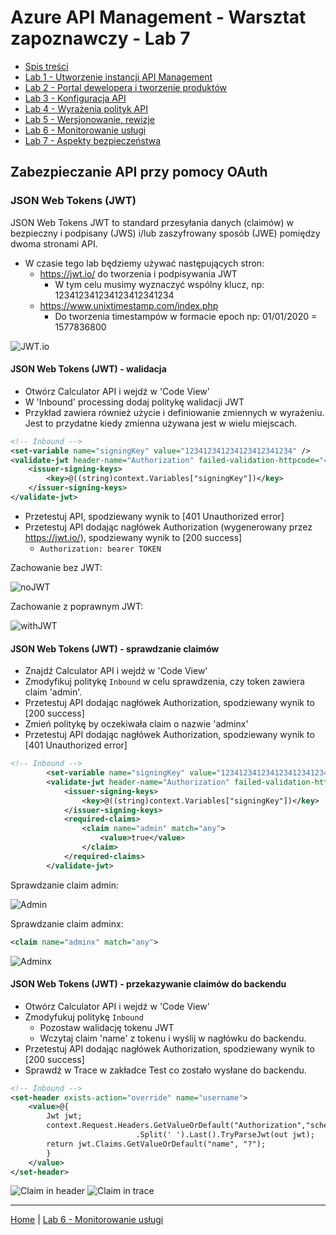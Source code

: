 # Azure API Management - Warsztat zapoznawczy - Lab 7

- [Spis treści](README.md)
- [Lab 1 - Utworzenie instancji API Management](apimanagement-1.md)
- [Lab 2 - Portal dewelopera i tworzenie produktów](apimanagement-2.md)
- [Lab 3 - Konfiguracja API](apimanagement-3.md)
- [Lab 4 - Wyrażenia polityk API](apimanagement-4.md)
- [Lab 5 - Wersjonowanie, rewizje](apimanagement-5.md)
- [Lab 6 - Monitorowanie usługi](apimanagement-6.md)
- [Lab 7 - Aspekty bezpieczeństwa](apimanagement-7.md)

## Zabezpieczanie API przy pomocy OAuth

### JSON Web Tokens (JWT)

JSON Web Tokens JWT to standard przesyłania danych (claimów) w bezpieczny i podpisany (JWS) i/lub zaszyfrowany sposób (JWE) pomiędzy dwoma stronami API.

- W czasie tego lab będziemy używać następujących stron:
  - <https://jwt.io/> do tworzenia i podpisywania JWT
    - W tym celu musimy wyznaczyć wspólny klucz, np: 123412341234123412341234
  - <https://www.unixtimestamp.com/index.php>
    - Do tworzenia timestampów w formacie epoch np: 01/01/2020 = 1577836800

![JWT.io](Images/APIMJWT.png)

#### JSON Web Tokens (JWT) - walidacja

- Otwórz Calculator API i wejdź w 'Code View'
- W 'Inbound' processing dodaj politykę walidacji JWT
- Przykład zawiera również użycie i definiowanie zmiennych w wyrażeniu. Jest to przydatne kiedy zmienna używana jest w wielu miejscach.

```xml
<!-- Inbound -->
<set-variable name="signingKey" value="123412341234123412341234" />
<validate-jwt header-name="Authorization" failed-validation-httpcode="401" failed-validation-error-message="Unauthorized">
    <issuer-signing-keys>
        <key>@((string)context.Variables["signingKey"])</key>
    </issuer-signing-keys>
</validate-jwt>
```

- Przetestuj API, spodziewany wynik to [401 Unauthorized error]
- Przetestuj API dodając nagłówek Authorization (wygenerowany przez <https://jwt.io/>), spodziewany wynik to [200 success]
  - `Authorization: bearer TOKEN`

Zachowanie bez JWT:

![noJWT](Images/APIMRequestJWTnone.png)

Zachowanie z poprawnym JWT:

![withJWT](Images/APIMRequestJWTvalid.png)

#### JSON Web Tokens (JWT) - sprawdzanie claimów

- Znajdź Calculator API i wejdź w 'Code View'
- Zmodyfikuj politykę `Inbound` w celu sprawdzenia, czy token zawiera claim 'admin'.
- Przetestuj API dodając nagłówek Authorization, spodziewany wynik to [200 success]
- Zmień politykę by oczekiwała claim o nazwie 'adminx'
- Przetestuj API dodając nagłówek Authorization, spodziewany wynik to [401 Unauthorized error]

```xml
<!-- Inbound -->
        <set-variable name="signingKey" value="123412341234123412341234" />
        <validate-jwt header-name="Authorization" failed-validation-httpcode="401" failed-validation-error-message="Unauthorized">
            <issuer-signing-keys>
                <key>@((string)context.Variables["signingKey"])</key>
            </issuer-signing-keys>
            <required-claims>
                <claim name="admin" match="any">
                    <value>true</value>
                </claim>
            </required-claims>
        </validate-jwt>
```

Sprawdzanie claim admin:

![Admin](Images/APIMRequestJWTclaimvalid.png)

Sprawdzanie claim adminx:

```xml
<claim name="adminx" match="any">
```

![Adminx](Images/APIMRequestJWTclaiminvalid.png)

#### JSON Web Tokens (JWT) - przekazywanie claimów do backendu

- Otwórz Calculator API i wejdź w 'Code View'
- Zmodyfukuj politykę `Inbound`
  - Pozostaw walidację tokenu JWT
  - Wczytaj claim 'name' z tokenu i wyślij w nagłówku do backendu.
- Przetestuj API dodając nagłówek Authorization, spodziewany wynik to [200 success]
- Sprawdź w Trace w zakładce Test co zostało wysłane do backendu.

```xml
<!-- Inbound -->
<set-header exists-action="override" name="username">
    <value>@{
        Jwt jwt;
        context.Request.Headers.GetValueOrDefault("Authorization","scheme param")
                            .Split(' ').Last().TryParseJwt(out jwt);
        return jwt.Claims.GetValueOrDefault("name", "?");
        }
    </value>
</set-header>
```

![Claim in header](Images/APIMHeaderJWTClaimBackend.png)
![Claim in trace](Images/APIMTraceJWTClaimBackend.png)

---

[Home](README.md) | [Lab 6 - Monitorowanie usługi](apimanagement-6.md)
